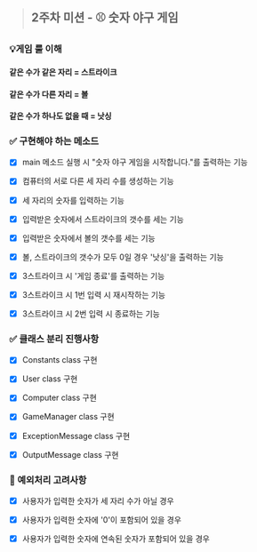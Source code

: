 > ## 2주차 미션 - ⚾️ 숫자 야구 게임

### 💡게임 룰 이해
#### 같은 수가 같은 자리 = 스트라이크
#### 같은 수가 다른 자리 = 볼
#### 같은 수가 하나도 없을 때 = 낫싱

### ✅ 구현해야 하는 메소드

- [x] main 메소드 실행 시 "숫자 야구 게임을 시작합니다."를 출력하는 기능
- [x] 컴퓨터의 서로 다른 세 자리 수를 생성하는 기능
- [x] 세 자리의 숫자를 입력하는 기능
- [x] 입력받은 숫자에서 스트라이크의 갯수를 세는 기능
- [x] 입력받은 숫자에서 볼의 갯수를 세는 기능
- [x] 볼, 스트라이크의 갯수가 모두 0일 경우 '낫싱'을 출력하는 기능
- [x] 3스트라이크 시 '게임 종료'를 출력하는 기능
- [x] 3스트라이크 시 1번 입력 시 재시작하는 기능
- [x] 3스트라이크 시 2번 입력 시 종료하는 기능


### ✅ 클래스 분리 진행사항

- [x] Constants class 구현
- [x] User class 구현
- [x] Computer class 구현
- [x] GameManager class 구현
- [x] ExceptionMessage class 구현
- [x] OutputMessage class 구현


### 📌 예외처리 고려사항

- [x] 사용자가 입력한 숫자가 세 자리 수가 아닐 경우
- [x] 사용자가 입력한 숫자에 '0'이 포함되어 있을 경우
- [x] 사용자가 입력한 숫자에 연속된 숫자가 포함되어 있을 경우
 